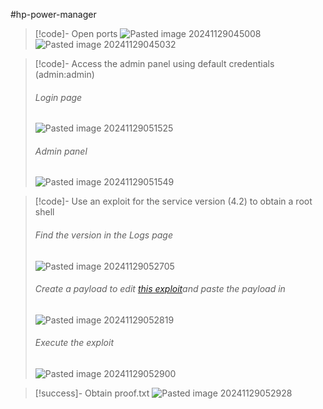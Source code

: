 #hp-power-manager

>[!code]- Open ports
>![Pasted image 20241129045008](Images/Pasted%20image%2020241129045008.png)
>![Pasted image 20241129045032](Images/Pasted%20image%2020241129045032.png)

>[!code]- Access the admin panel using default credentials (admin:admin)
>###### Login page
>![Pasted image 20241129051525](Images/Pasted%20image%2020241129051525.png)
>###### Admin panel
>![Pasted image 20241129051549](Images/Pasted%20image%2020241129051549.png)

>[!code]- Use an exploit for the service version (4.2) to obtain a root shell
>###### Find the version in the Logs page
>![Pasted image 20241129052705](Images/Pasted%20image%2020241129052705.png)
>###### Create a payload to edit [this exploit](https://github.com/Muhammd/HP-Power-Manager/blob/master/hpm_exploit.py)and paste the payload in
>![Pasted image 20241129052819](Images/Pasted%20image%2020241129052819.png)
>###### Execute the exploit
>![Pasted image 20241129052900](Images/Pasted%20image%2020241129052900.png)

>[!success]- Obtain proof.txt
>![Pasted image 20241129052928](Images/Pasted%20image%2020241129052928.png)


